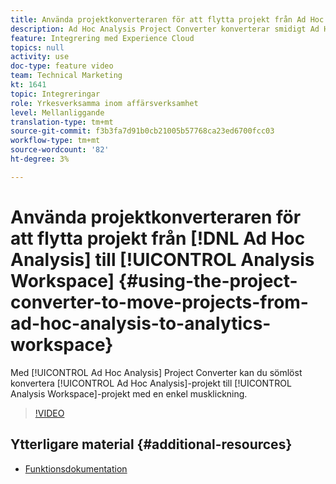 ```yaml
---
title: Använda projektkonverteraren för att flytta projekt från Ad Hoc Analysis till Analytics Workspace
description: Ad Hoc Analysis Project Converter konverterar smidigt Ad Hoc Analysis-projekt (AHA) till Analysis Workspace-projekt med en enkel musklickning.
feature: Integrering med Experience Cloud
topics: null
activity: use
doc-type: feature video
team: Technical Marketing
kt: 1641
topic: Integreringar
role: Yrkesverksamma inom affärsverksamhet
level: Mellanliggande
translation-type: tm+mt
source-git-commit: f3b3fa7d91b0cb21005b57768ca23ed6700fcc03
workflow-type: tm+mt
source-wordcount: '82'
ht-degree: 3%

---
```



# Använda projektkonverteraren för att flytta projekt från [!DNL Ad Hoc Analysis] till [!UICONTROL Analysis Workspace] {#using-the-project-converter-to-move-projects-from-ad-hoc-analysis-to-analytics-workspace}

Med [!UICONTROL Ad Hoc Analysis] Project Converter kan du sömlöst konvertera [!UICONTROL Ad Hoc Analysis]-projekt till [!UICONTROL Analysis Workspace]-projekt med en enkel musklickning.

>[!VIDEO](https://video.tv.adobe.com/v/23118/?quality=12)

## Ytterligare material {#additional-resources}

* [Funktionsdokumentation](https://marketing.adobe.com/resources/help/en_US/analytics/aha2aw/)
